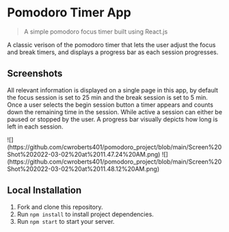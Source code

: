 # Pomodoro Timer App

> A simple pomodoro focus timer built using React.js

A classic verison of the pomodoro timer that lets the user adjust the focus and break timers, and displays a progress bar as each session progresses. 


## Screenshots
All relevant information is displayed on a single page in this app, by default the focus session is set to 25 min and the break session is set to 5 min. Once a user selects the begin session button a timer appears and counts down the remaining time in the session. While active a session can either be paused or stopped by the user. A progress bar visually depicts how long is left in each session.

<tr>
<td>![](https://github.com/cwroberts401/pomodoro_project/blob/main/Screen%20Shot%202022-03-02%20at%2011.47.24%20AM.png)</td>

<td>![](https://github.com/cwroberts401/pomodoro_project/blob/main/Screen%20Shot%202022-03-02%20at%2011.48.12%20AM.png)</td>
</tr>

## Local Installation
1. Fork and clone this repository.
1. Run `npm install` to install project dependencies.
1. Run `npm start` to start your server.
